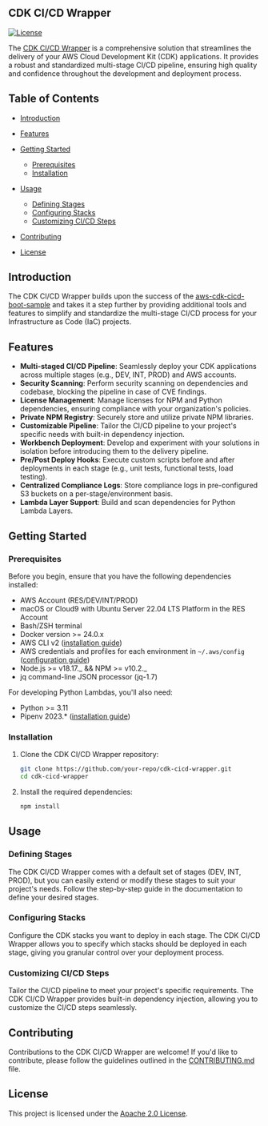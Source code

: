 ## CDK CI/CD Wrapper

[![License](https://img.shields.io/badge/License-Apache%202.0-blue.svg)](https://opensource.org/licenses/Apache-2.0)

The [CDK CI/CD Wrapper](https://cdklabs.github.io/cdk-cicd-wrapper/) is a comprehensive solution that streamlines the delivery of your AWS Cloud Development Kit (CDK) applications. It provides a robust and standardized multi-stage CI/CD pipeline, ensuring high quality and confidence throughout the development and deployment process.

## Table of Contents

* [Introduction](#introduction)
* [Features](#features)
* [Getting Started](#getting-started)

  * [Prerequisites](#prerequisites)
  * [Installation](#installation)
* [Usage](#usage)

  * [Defining Stages](#defining-stages)
  * [Configuring Stacks](#configuring-stacks)
  * [Customizing CI/CD Steps](#customizing-cicd-steps)
* [Contributing](#contributing)
* [License](#license)

## Introduction

The CDK CI/CD Wrapper builds upon the success of the [aws-cdk-cicd-boot-sample](https://github.com/aws-samples/aws-cdk-cicd-boot-sample) and takes it a step further by providing additional tools and features to simplify and standardize the multi-stage CI/CD process for your Infrastructure as Code (IaC) projects.

## Features

* **Multi-staged CI/CD Pipeline**: Seamlessly deploy your CDK applications across multiple stages (e.g., DEV, INT, PROD) and AWS accounts.
* **Security Scanning**: Perform security scanning on dependencies and codebase, blocking the pipeline in case of CVE findings.
* **License Management**: Manage licenses for NPM and Python dependencies, ensuring compliance with your organization's policies.
* **Private NPM Registry**: Securely store and utilize private NPM libraries.
* **Customizable Pipeline**: Tailor the CI/CD pipeline to your project's specific needs with built-in dependency injection.
* **Workbench Deployment**: Develop and experiment with your solutions in isolation before introducing them to the delivery pipeline.
* **Pre/Post Deploy Hooks**: Execute custom scripts before and after deployments in each stage (e.g., unit tests, functional tests, load testing).
* **Centralized Compliance Logs**: Store compliance logs in pre-configured S3 buckets on a per-stage/environment basis.
* **Lambda Layer Support**: Build and scan dependencies for Python Lambda Layers.

## Getting Started

### Prerequisites

Before you begin, ensure that you have the following dependencies installed:

* AWS Account (RES/DEV/INT/PROD)
* macOS or Cloud9 with Ubuntu Server 22.04 LTS Platform in the RES Account
* Bash/ZSH terminal
* Docker version >= 24.0.x
* AWS CLI v2 ([installation guide](https://docs.aws.amazon.com/cli/latest/userguide/getting-started-install.html))
* AWS credentials and profiles for each environment in `~/.aws/config` ([configuration guide](https://docs.aws.amazon.com/cli/latest/userguide/cli-configure-files.html))
* Node.js >= v18.17._ && NPM >= v10.2._
* jq command-line JSON processor (jq-1.7)

For developing Python Lambdas, you'll also need:

* Python >= 3.11
* Pipenv 2023.* ([installation guide](https://pipenv.pypa.io/en/latest/))

### Installation

1. Clone the CDK CI/CD Wrapper repository:

   ```bash
   git clone https://github.com/your-repo/cdk-cicd-wrapper.git
   cd cdk-cicd-wrapper
   ```
2. Install the required dependencies:

   ```bash
   npm install
   ```

## Usage

### Defining Stages

The CDK CI/CD Wrapper comes with a default set of stages (DEV, INT, PROD), but you can easily extend or modify these stages to suit your project's needs. Follow the step-by-step guide in the documentation to define your desired stages.

### Configuring Stacks

Configure the CDK stacks you want to deploy in each stage. The CDK CI/CD Wrapper allows you to specify which stacks should be deployed in each stage, giving you granular control over your deployment process.

### Customizing CI/CD Steps

Tailor the CI/CD pipeline to meet your project's specific requirements. The CDK CI/CD Wrapper provides built-in dependency injection, allowing you to customize the CI/CD steps seamlessly.

## Contributing

Contributions to the CDK CI/CD Wrapper are welcome! If you'd like to contribute, please follow the guidelines outlined in the [CONTRIBUTING.md](CONTRIBUTING.md) file.

## License

This project is licensed under the [Apache 2.0 License](LICENSE).
